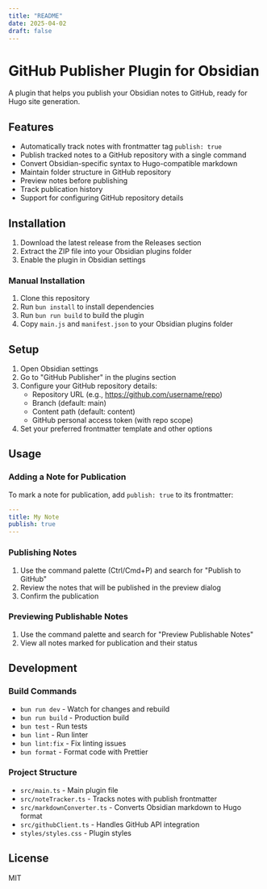 ```yaml
---
title: "README"
date: 2025-04-02
draft: false
---
```



# GitHub Publisher Plugin for Obsidian

A plugin that helps you publish your Obsidian notes to GitHub, ready for Hugo site generation.

## Features

- Automatically track notes with frontmatter tag `publish: true`
- Publish tracked notes to a GitHub repository with a single command
- Convert Obsidian-specific syntax to Hugo-compatible markdown
- Maintain folder structure in GitHub repository
- Preview notes before publishing
- Track publication history
- Support for configuring GitHub repository details

## Installation

1. Download the latest release from the Releases section
2. Extract the ZIP file into your Obsidian plugins folder
3. Enable the plugin in Obsidian settings

### Manual Installation

1. Clone this repository
2. Run `bun install` to install dependencies
3. Run `bun run build` to build the plugin
4. Copy `main.js` and `manifest.json` to your Obsidian plugins folder

## Setup

1. Open Obsidian settings
2. Go to "GitHub Publisher" in the plugins section
3. Configure your GitHub repository details:
   - Repository URL (e.g., https://github.com/username/repo)
   - Branch (default: main)
   - Content path (default: content)
   - GitHub personal access token (with repo scope)
4. Set your preferred frontmatter template and other options

## Usage

### Adding a Note for Publication

To mark a note for publication, add `publish: true` to its frontmatter:

```yaml
---
title: My Note
publish: true
---
```

### Publishing Notes

1. Use the command palette (Ctrl/Cmd+P) and search for "Publish to GitHub"
2. Review the notes that will be published in the preview dialog
3. Confirm the publication

### Previewing Publishable Notes

1. Use the command palette and search for "Preview Publishable Notes"
2. View all notes marked for publication and their status

## Development

### Build Commands

- `bun run dev` - Watch for changes and rebuild
- `bun run build` - Production build
- `bun test` - Run tests
- `bun lint` - Run linter
- `bun lint:fix` - Fix linting issues
- `bun format` - Format code with Prettier

### Project Structure

- `src/main.ts` - Main plugin file
- `src/noteTracker.ts` - Tracks notes with publish frontmatter
- `src/markdownConverter.ts` - Converts Obsidian markdown to Hugo format
- `src/githubClient.ts` - Handles GitHub API integration
- `styles/styles.css` - Plugin styles

## License

MIT
